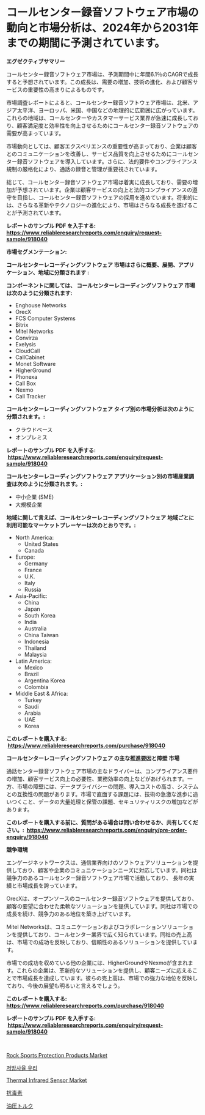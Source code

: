 <p><h1>コールセンター録音ソフトウェア市場の動向と市場分析は、2024年から2031年までの期間に予測されています。</h1></p><p><strong>エグゼクティブサマリー</strong></p>
<p><p>コールセンター録音ソフトウェア市場は、予測期間中に年間6.1％のCAGRで成長すると予想されています。この成長は、需要の増加、技術の進化、および顧客サービスの重要性の高まりによるものです。</p><p>市場調査レポートによると、コールセンター録音ソフトウェア市場は、北米、アジア太平洋、ヨーロッパ、米国、中国などの地理的に広範囲に広がっています。これらの地域は、コールセンターやカスタマーサービス業界が急速に成長しており、顧客満足度と効率性を向上させるためにコールセンター録音ソフトウェアの需要が高まっています。</p><p>市場動向としては、顧客エクスペリエンスの重要性が高まっており、企業は顧客とのコミュニケーションを改善し、サービス品質を向上させるためにコールセンター録音ソフトウェアを導入しています。さらに、法的要件やコンプライアンス規制の厳格化により、通話の録音と管理が重要視されています。</p><p>総じて、コールセンター録音ソフトウェア市場は着実に成長しており、需要の増加が予想されています。企業は顧客サービスの向上と法的コンプライアンスの遵守を目指し、コールセンター録音ソフトウェアの採用を進めています。将来的には、さらなる革新やテクノロジーの進化により、市場はさらなる成長を遂げることが予測されています。</p></p>
<p><strong>レポートのサンプル PDF を入手する: <a href="https://www.reliableresearchreports.com/enquiry/request-sample/918040">https://www.reliableresearchreports.com/enquiry/request-sample/918040</a></strong></p>
<p><strong>市場セグメンテーション:</strong></p>
<p><strong> コールセンターレコーディングソフトウェア 市場はさらに概要、展開、アプリケーション、地域に分類されます :</strong></p>
<p><strong>コンポーネントに関しては、 コールセンターレコーディングソフトウェア 市場は次のように分類されます: &nbsp;</strong></p>
<p><ul><li>Enghouse Networks</li><li>OrecX</li><li>FCS Computer Systems</li><li>Bitrix</li><li>Mitel Networks</li><li>Convirza</li><li>Exelysis</li><li>CloudCall</li><li>CallCabinet</li><li>Monet Software</li><li>HigherGround</li><li>Phonexa</li><li>Call Box</li><li>Nexmo</li><li>Call Tracker</li></ul></p>
<p><strong> コールセンターレコーディングソフトウェア タイプ別の市場分析は次のように分類されます。:</strong></p>
<p><ul><li>クラウドベース</li><li>オンプレミス</li></ul></p>
<p><strong>レポートのサンプル PDF を入手する: &nbsp;<a href="https://www.reliableresearchreports.com/enquiry/request-sample/918040">https://www.reliableresearchreports.com/enquiry/request-sample/918040</a></strong></p>
<p><strong> コールセンターレコーディングソフトウェア アプリケーション別の市場産業調査は次のように分類されます。:</strong></p>
<p><ul><li>中小企業 (SME)</li><li>大規模企業</li></ul></p>
<p><strong>地域に関して言えば、コールセンターレコーディングソフトウェア 地域ごとに利用可能なマーケットプレーヤーは次のとおりです。:</strong></p>
<p><ul>
    <li>
        North America:
        <ul>
            <li>United States</li>
            <li>Canada</li>
        </ul>
    </li>
    <li>
        Europe:
        <ul>
            <li>Germany</li>
            <li>France</li>
            <li>U.K.</li>
            <li>Italy</li>
            <li>Russia</li>
        </ul>
    </li>
    <li>
        Asia-Pacific:
        <ul>
            <li>China</li>
            <li>Japan</li>
            <li>South Korea</li>
            <li>India</li>
            <li>Australia</li>
            <li>China Taiwan</li>
            <li>Indonesia</li>
            <li>Thailand</li>
            <li>Malaysia</li>
        </ul>
    </li>
    <li>
        Latin America:
        <ul>
            <li>Mexico</li>
            <li>Brazil</li>
            <li>Argentina Korea</li>
            <li>Colombia</li>
        </ul>
    </li>
    <li>
        Middle East & Africa:
        <ul>
            <li>Turkey</li>
            <li>Saudi</li>
            <li>Arabia</li>
            <li>UAE</li>
            <li>Korea</li>
        </ul>
    </li>
    </ul></p>
<p><strong>このレポートを購入する: &nbsp;<a href="https://www.reliableresearchreports.com/purchase/918040">https://www.reliableresearchreports.com/purchase/918040</a></strong></p>
<p><strong>コールセンターレコーディングソフトウェア の主な推進要因と障壁 市場</strong></p>
<p><p>通話センター録音ソフトウェア市場の主なドライバーは、コンプライアンス要件の増加、顧客サービス向上の必要性、業務効率の向上などがあげられます。一方、市場の障壁には、データプライバシーの問題、導入コストの高さ、システムとの互換性の問題があります。市場で直面する課題には、技術の急激な進歩に追いつくこと、データの大量処理と保管の課題、セキュリティリスクの増加などがあります。 </p></p>
<p><strong>このレポートを購入する前に、質問がある場合は問い合わせるか、共有してください。:&nbsp; <a href="https://www.reliableresearchreports.com/enquiry/pre-order-enquiry/918040">https://www.reliableresearchreports.com/enquiry/pre-order-enquiry/918040</a></strong></p>
<p><strong>競争環境</strong></p>
<p><p>エンゲージネットワークスは、通信業界向けのソフトウェアソリューションを提供しており、顧客や企業のコミュニケーションニーズに対応しています。同社は競争力のあるコールセンター録音ソフトウェア市場で活動しており、 長年の実績と市場成長を誇っています。</p><p>OrecXは、オープンソースのコールセンター録音ソフトウェアを提供しており、顧客の要望に合わせた柔軟なソリューションを提供しています。同社は市場での成長を続け、競争力のある地位を築き上げています。</p><p>Mitel Networksは、コミュニケーションおよびコラボレーションソリューションを提供しており、コールセンター業界で広く知られています。同社の売上高は、市場での成功を反映しており、信頼性のあるソリューションを提供しています。</p><p>市場での成功を収めている他の企業には、HigherGroundやNexmoが含まれます。これらの企業は、革新的なソリューションを提供し、顧客ニーズに応えることで市場成長を達成しています。彼らの売上高は、市場での強力な地位を反映しており、今後の展望も明るいと言えるでしょう。</p></p>
<p><strong>このレポートを購入する: &nbsp; <a href="https://www.reliableresearchreports.com/purchase/918040">https://www.reliableresearchreports.com/purchase/918040</a></strong></p>
<p><strong>レポートのサンプル PDF を入手する: &nbsp;<a href="https://www.reliableresearchreports.com/enquiry/request-sample/918040">https://www.reliableresearchreports.com/enquiry/request-sample/918040</a></strong><strong></strong></p>
<p>&nbsp;</p>
<p><p><a href="https://noble-drawer-34c.notion.site/Rock-Sports-Protection-Products-Market-Size-Furnishes-Valuable-Information-Encompassing-Market-Share-4007fd8ac3be4021b78d769386b2f2be">Rock Sports Protection Products Market</a></p><p><a href="https://medium.com/@oflmg4872858/%EC%A0%80%EB%B0%A9%EC%82%AC%EC%9C%A0%EB%A6%AC-%EC%8B%9C%EC%9E%A5%EC%9D%80-2031%EB%85%84%EA%B9%8C%EC%A7%80-%EC%98%88%EC%83%81%EB%90%98%EB%8A%94-%EC%8B%9C%EC%9E%A5-%EC%A0%90%EC%9C%A0%EC%9C%A8-%ED%81%AC%EA%B8%B0-%EB%B0%8F-%EC%98%88%EC%B8%A1%EC%97%90-%EC%B4%88%EC%A0%90%EC%9D%84-%EB%A7%9E%EC%B6%A5%EB%8B%88%EB%8B%A4-0f11608a8ec7">저방사율 유리</a></p><p><a href="https://view.publitas.com/reportprime-1/thermal-infrared-sensor-market-size-growth-and-forecast-from-2024-2031/">Thermal Infrared Sensor Market</a></p><p><a href="https://medium.com/@keeganbarrows2023/%E8%A7%A3%E6%AF%92%E5%89%A4%E5%B8%82%E5%A0%B4%E3%81%AE%E5%88%86%E6%9E%90-2024%E5%B9%B4%E3%81%8B%E3%82%892031%E5%B9%B4%E3%81%BE%E3%81%A7%E3%81%AE%E4%B8%96%E7%95%8C%E7%94%A3%E6%A5%AD%E3%81%AE%E5%B1%95%E6%9C%9B%E3%81%A8%E4%BA%88%E6%B8%AC-2c05e26fbce0">抗毒素</a></p><p><a href="https://medium.com/@keeganbarrows2023/%E6%B2%B9%E5%9C%A7%E3%83%88%E3%83%AB%E3%82%AF%E5%B8%82%E5%A0%B4-%E7%AB%B6%E4%BA%89%E5%88%86%E6%9E%90-%E5%B8%82%E5%A0%B4%E5%8B%95%E5%90%91-2031%E5%B9%B4%E3%81%BE%E3%81%A7%E3%81%AE%E4%BA%88%E6%B8%AC-7b12cb782da6">油圧トルク</a></p></p>